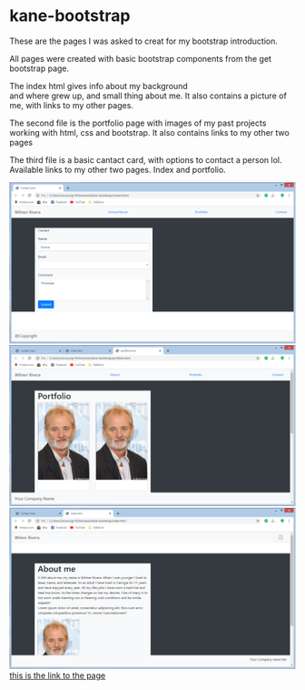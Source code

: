 # kane-bootstrap

These are the pages I was asked to creat for my bootstrap introduction.

All pages were created with basic bootstrap components from the get bootstrap page.

The index html gives info about my background  
and where grew up, and small thing about me. It also contains a picture of me,
with links to my other pages.

The second file is the portfolio page with images of my past projects
working with html, css and bootstrap. It also contains links to my other two pages

The third file is a basic cantact card, with options to contact a person lol.
Available links to my other two pages. Index and portfolio.

![screenshot](./assets/images/card.png)
![screenshot](./assets/images/portfolio.png)
![screenshot](./assets/images/about.png)
[this is the link to the page](https://wilmer88.github.io/kane-bootstrap/)
